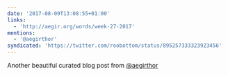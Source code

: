 ```yaml
---
date: '2017-08-09T13:08:55+01:00'
links:
  - 'http://aegir.org/words/week-27-2017'
mentions:
  - '@aegirthor'
syndicated: 'https://twitter.com/roobottom/status/895257333323923456'
---
```

Another beautiful curated blog post from [@aegirthor](https://twitter.com/@aegirthor) 

